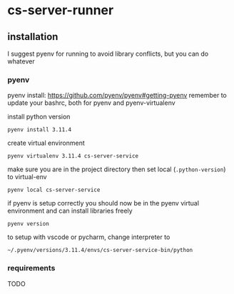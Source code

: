 # cs-server-runner


## installation
I suggest pyenv for running to avoid library conflicts, but you can do whatever

### pyenv
pyenv install: https://github.com/pyenv/pyenv#getting-pyenv
remember to update your bashrc, both for pyenv and pyenv-virtualenv

install python version
```
pyenv install 3.11.4
```

create virtual environment
```
pyenv virtualenv 3.11.4 cs-server-service
```

make sure you are in the project directory
then set local (`.python-version`) to virtual-env
```
pyenv local cs-server-service
```

if pyenv is setup correctly you should now be in the pyenv virtual environment and can install libraries freely
```
pyenv version
```

to setup with vscode or pycharm, change interpreter to 
```
~/.pyenv/versions/3.11.4/envs/cs-server-service-bin/python
```

### requirements
TODO
